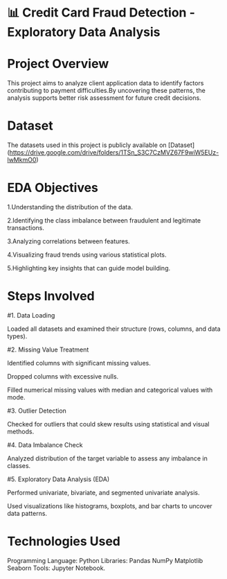 # 📊 Credit Card Fraud Detection - Exploratory Data Analysis

# Project Overview

This project aims to analyze client application data to identify factors contributing to payment difficulties.By uncovering these patterns, the analysis supports better risk assessment for future credit decisions.

# Dataset

The datasets used in this project is publicly available on [Dataset] (https://drive.google.com/drive/folders/1TSn_S3C7CzMVZ67F9wiW5EUz-lwMkmO0)

# EDA Objectives

1.Understanding the distribution of the data.

2.Identifying the class imbalance between fraudulent and legitimate transactions.

3.Analyzing correlations between features.

4.Visualizing fraud trends using various statistical plots.

5.Highlighting key insights that can guide model building.

# Steps Involved

#1. Data Loading

Loaded all datasets and examined their structure (rows, columns, and data types).

#2. Missing Value Treatment

Identified columns with significant missing values.

Dropped columns with excessive nulls.

Filled numerical missing values with median and categorical values with mode.

#3. Outlier Detection

Checked for outliers that could skew results using statistical and visual methods.

#4. Data Imbalance Check

Analyzed distribution of the target variable to assess any imbalance in classes.

#5. Exploratory Data Analysis (EDA)

Performed univariate, bivariate, and segmented univariate analysis.

Used visualizations like histograms, boxplots, and bar charts to uncover data patterns.

# Technologies Used

Programming Language: Python
Libraries:
Pandas
NumPy
Matplotlib
Seaborn
Tools: Jupyter Notebook.

